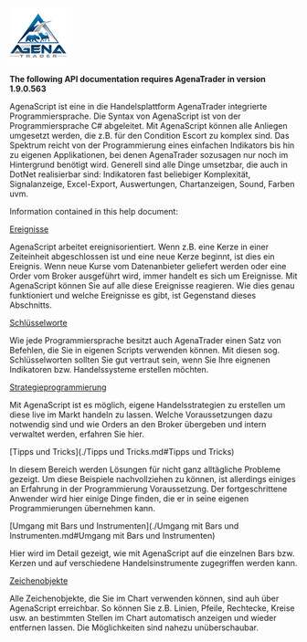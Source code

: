 ![AgenaTrader](./images/logo_100.png)

**The following API documentation requires AgenaTrader in version 1.9.0.563**

AgenaScript ist eine in die Handelsplattform AgenaTrader integrierte Programmiersprache. Die Syntax von AgenaScript ist von der Programmiersprache C# abgeleitet.
Mit AgenaScript können alle Anliegen umgesetzt werden, die z.B. für den Condition Escort zu komplex sind. Das Spektrum reicht von der Programmierung eines einfachen Indikators bis hin zu eigenen Applikationen, bei denen AgenaTrader sozusagen nur noch im Hintergrund benötigt wird. Generell sind alle Dinge umsetzbar, die auch in DotNet realisierbar sind: Indikatoren fast beliebiger Komplexität, Signalanzeige, Excel-Export, Auswertungen, Chartanzeigen, Sound, Farben uvm.


Information contained in this help document:

[Ereignisse](./Ereignisse.md#Ereignisse)

AgenaScript arbeitet ereignisorientiert. Wenn z.B. eine Kerze in einer Zeiteinheit abgeschlossen ist und eine neue Kerze beginnt, ist dies ein Ereignis. Wenn neue Kurse vom Datenanbieter geliefert werden oder eine Order vom Broker ausgeführt wird, immer handelt es sich um Ereignisse.
Mit AgenaScript können Sie auf alle diese Ereignisse reagieren. Wie dies genau funktioniert und welche Ereignisse es gibt, ist Gegenstand dieses Abschnitts.

[Schlüsselworte](./Schlüsselworte.md#Schlüsselworte)

Wie jede Programmiersprache besitzt auch AgenaTrader einen Satz von Befehlen, die Sie in eigenen Scripts verwenden können. Mit diesen sog. Schlüsselworten sollten Sie gut vertraut sein, wenn Sie Ihre eignenen Indikatoren bzw. Handelssysteme erstellen möchten.

[Strategieprogrammierung](./Strategieprogrammierung.md#Strategieprogrammierung)

Mit AgenaScript ist es möglich, eigene Handelsstrategien zu erstellen um diese live im Markt handeln zu lassen.
Welche Voraussetzungen dazu notwendig sind und wie Orders an den Broker übergeben und intern verwaltet werden, erfahren Sie hier.

[Tipps und Tricks](./Tipps und Tricks.md#Tipps und Tricks)

In diesem Bereich werden Lösungen für nicht ganz alltägliche Probleme gezeigt. Um diese Beispiele nachvollziehen zu können, ist allerdings einiges an Erfahrung in der Programmierung Voraussetzung. Der fortgeschrittene Anwender wird hier einige Dinge finden, die er in seine eigenen Programmierungen übernehmen kann.

[Umgang mit Bars und Instrumenten](./Umgang mit Bars und Instrumenten.md#Umgang mit Bars und Instrumenten)

Hier wird im Detail gezeigt, wie mit AgenaScript auf die einzelnen Bars bzw. Kerzen und auf verschiedene Handelsinstrumente zugegriffen werden kann.

[Zeichenobjekte](./Zeichenobjekte.md#Zeichenobjekte)

Alle Zeichenobjekte, die Sie im Chart verwenden können, sind auh über AgenaScript erreichbar. So können Sie z.B. Linien, Pfeile, Rechtecke, Kreise usw. an bestimmten Stellen im Chart automatisch anzeigen und wieder entfernen lassen. Die Möglichkeiten sind nahezu unüberschaubar.

